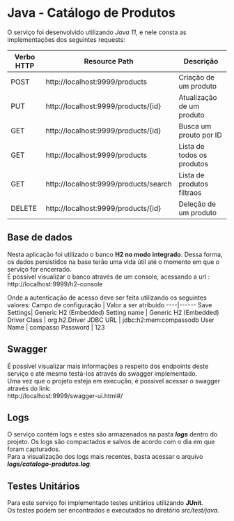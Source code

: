 # **Java - Catálogo de Produtos**
O serviço foi desenvolvido utilizando *Java 11*, e nele consta as implementações dos seguintes requests: <br />

Verbo HTTP | Resource Path | Descrição
----|------|--------
POST| http://localhost:9999/products | Criação de um produto
PUT | http://localhost:9999/products/{id} | Atualização de um produto
GET | http://localhost:9999/products/{id} | Busca um prouto por ID
GET | http://localhost:9999/products | Lista de todos os produtos
GET | http://localhost:9999/products/search | Lista de produtos filtraos
DELETE | http://localhost:9999/products/{id} | Deleção de um produto

## **Base de dados**
Nesta aplicação foi utilizado o banco **H2 no modo integrado**. Dessa forma, os dados persistidos na base terão uma vida útil até o momento em que o serviço for encerrado.<br />
É possível visualizar o banco através de um console, acessando a url : <br />
http://localhost:9999/h2-console
<br />

Onde a autenticação de acesso deve ser feita utilizando os seguintes valores:
Campo de configuração | Valor a ser atribuido
----|------
Save Settings| Generic H2 (Embedded)
Setting name | Generic H2 (Embedded)
Driver Class | org.h2.Driver
JDBC URL | jdbc:h2:mem:compassodb
User Name | compasso
Password | 123

## **Swagger**
É possível visualizar mais informações a respeito dos endpoints deste serviço e até mesmo testá-los através do swagger implementado. <br />
Uma vez que o projeto esteja em execução, é possível acessar o swagger através do link: <br />
http://localhost:9999/swagger-ui.html#/

## **Logs**
O serviço contém logs e estes são armazenados na pasta ***logs*** dentro do projeto. Os logs são compactados e salvos de acordo com o dia em que foram capturados. <br />
Para a visualização dos logs mais recentes, basta acessar o arquivo ***logs/catalogo-produtos.log***. <br />

## **Testes Unitários**
Para este serviço foi implementado testes unitários utilizando **JUnit**. <br />
Os testes podem ser encontrados e executados no diretório *src/test/java*.
